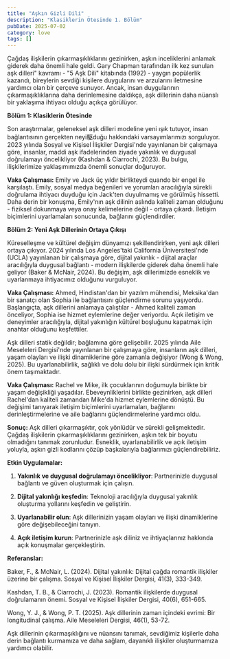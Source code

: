 ```yaml
---
title: "Aşkın Gizli Dili"
description: "Klasiklerin Ötesinde 1. Bölüm"
pubDate: 2025-07-02
category: love
tags: []
---
```


Çağdaş ilişkilerin çıkarmaşıklıklarını gezinirken, aşkın inceliklerini anlamak giderek daha önemli hale geldi. Gary Chapman tarafından ilk kez sunulan aşk dilleri" kavramı - "5 Aşk Dili" kitabında (1992) - yaygın popülerlik kazandı, bireylerin sevdiği kişilere duygularını ve arzularını iletmesine yardımcı olan bir çerçeve sunuyor. Ancak, insan duygularının çıkarmaşıklıklarına daha derinlemesine daldıkça, aşk dillerinin daha nüanslı bir yaklaşıma ihtiyacı olduğu açıkça görülüyor.

**Bölüm 1: Klasiklerin Ötesinde**

Son araştırmalar, geleneksel aşk dilleri modeline yeni ışık tutuyor, insan bağlantısının gerçekten neyi駆duğu hakkındaki varsayımlarımızı sorguluyor. 2023 yılında Sosyal ve Kişisel İlişkiler Dergisi'nde yayınlanan bir çalışmaya göre, insanlar, maddi aşk ifadelerinden ziyade yakınlık ve duygusal doğrulamayı öncelikliyor (Kashdan & Ciarrochi, 2023). Bu bulgu, ilişkilerimize yaklaşımımızda önemli sonuçlar doğuruyor.

**Vaka Çalışması:** Emily ve Jack üç yıldır birlikteydi quando bir engel ile karşılaştı. Emily, sosyal medya beğenileri ve yorumları aracılığıyla sürekli doğrulama ihtiyacı duyduğu için Jack'ten duyulmamış ve görülmüş hissetti. Daha derin bir konuşma, Emily'nın aşk dilinin aslında kaliteli zaman olduğunu - fiziksel dokunmaya veya onay kelimelerine değil - ortaya çıkardı. İletişim biçimlerini uyarlamaları sonucunda, bağlarını güçlendirdiler.

**Bölüm 2: Yeni Aşk Dillerinin Ortaya Çıkışı**

Küreselleşme ve kültürel değişim dünyamızı şekillendirirken, yeni aşk dilleri ortaya çıkıyor. 2024 yılında Los Angeles'taki California Üniversitesi'nde (UCLA) yayınlanan bir çalışmaya göre, dijital yakınlık - dijital araçlar aracılığıyla duygusal bağlantı - modern ilişkilerde giderek daha önemli hale geliyor (Baker & McNair, 2024). Bu değişim, aşk dillerimizde esneklik ve uyarlanmaya ihtiyacımız olduğunu vurguluyor.

**Vaka Çalışması:** Ahmed, Hindistan'dan bir yazılım mühendisi, Meksika'dan bir sanatçı olan Sophia ile bağlantısını güçlendirme sorunu yaşıyordu. Başlangıçta, aşk dillerini anlamaya çalıştılar - Ahmed kaliteli zaman önceliyor, Sophia ise hizmet eylemlerine değer veriyordu. Açık iletişim ve deneyimler aracılığıyla, dijital yakınlığın kültürel boşluğunu kapatmak için anahtar olduğunu keşfettiler.

Aşk dilleri statik değildir; bağlamına göre gelişebilir. 2025 yılında Aile Meseleleri Dergisi'nde yayınlanan bir çalışmaya göre, insanların aşk dilleri, yaşam olayları ve ilişki dinamiklerine göre zamanla değişiyor (Wong & Wong, 2025). Bu uyarlanabilirlik, sağlıklı ve dolu dolu bir ilişki sürdürmek için kritik önem taşımaktadır.

**Vaka Çalışması:** Rachel ve Mike, ilk çocuklarının doğumuyla birlikte bir yaşam değişikliği yaşadılar. Ebeveynliklerini birlikte gezinirken, aşk dilleri Rachel'dan kaliteli zamandan Mike'da hizmet eylemlerine dönüştü. Bu değişimi tanıyarak iletişim biçimlerini uyarlamaları, bağlarını derinleştirmelerine ve aile bağlarını güçlendirmelerine yardımcı oldu.

**Sonuç:** Aşk dilleri çıkarmaşıktır, çok yönlüdür ve sürekli gelişmektedir. Çağdaş ilişkilerin çıkarmaşıklıklarını gezinirken, aşkın tek bir boyutu olmadığını tanımak zorunludur. Esneklik, uyarlanabilirlik ve açık iletişim yoluyla, aşkın gizli kodlarını çözüp başkalarıyla bağlarımızı güçlendirebiliriz.

**Etkin Uygulamalar:**

1. **Yakınlık ve duygusal doğrulamayı öncelikliyor**: Partnerinizle duygusal bağlantı ve güven oluşturmak için çalışın.

2. **Dijital yakınlığı keşfedin**: Teknoloji aracılığıyla duygusal yakınlık oluşturma yollarını keşfedin ve geliştirin.

3. **Uyarlanabilir olun**: Aşk dillerinizin yaşam olayları ve ilişki dinamiklerine göre değişebileceğini tanıyın.

4. **Açık iletişim kurun**: Partnerinizle aşk diliniz ve ihtiyaçlarınız hakkında açık konuşmalar gerçekleştirin.

**Referanslar:**

Baker, F., & McNair, L. (2024). Dijital yakınlık: Dijital çağda romantik ilişkiler üzerine bir çalışma. Sosyal ve Kişisel İlişkiler Dergisi, 41(3), 333-349.

Kashdan, T. B., & Ciarrochi, J. (2023). Romantik ilişkilerde duygusal doğrulamanın önemi. Sosyal ve Kişisel İlişkiler Dergisi, 40(6), 651-665.

Wong, Y. J., & Wong, P. T. (2025). Aşk dillerinin zaman içindeki evrimi: Bir longitudinal çalışma. Aile Meseleleri Dergisi, 46(1), 53-72.

Aşk dillerinin çıkarmaşıklığını ve nüansını tanımak, sevdiğimiz kişilerle daha derin bağlantı kurmamıza ve daha sağlam, dayanıklı ilişkiler oluşturmamıza yardımcı olabilir.
